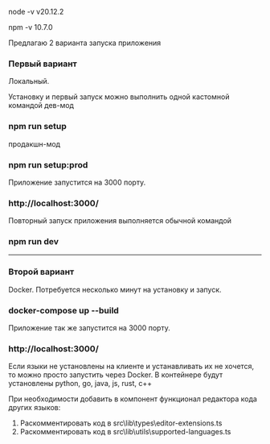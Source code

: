 node -v
v20.12.2

npm -v
10.7.0

Предлагаю 2 варианта запуска приложения

### Первый вариант
Локальный.

Установку и первый запуск можно выполнить одной кастомной командой
дев-мод
### npm run setup

продакшн-мод
### npm run setup:prod

Приложение запустится на 3000 порту.
### http://localhost:3000/

Повторный запуск приложения выполняется обычной командой
### npm run dev

---------
### Второй вариант
Docker. Потребуется несколько минут на установку и запуск.
### docker-compose up --build

Приложение так же запустится на 3000 порту.
### http://localhost:3000/

Если языки не установлены на клиенте и устанавливать их не хочется, то можно просто запустить через Docker.
В контейнере будут установлены python, go, java, js, rust, c++

При необходимости добавить в компонент функционал редактора кода других языков:
1. Раскомментировать код в src\lib\types\editor-extensions.ts 
2. Раскомментировать код в src\lib\utils\supported-languages.ts